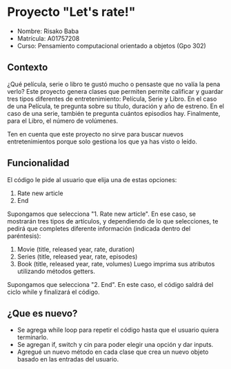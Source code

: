 # Proyecto "Let's rate!"

- Nombre: Risako Baba
- Matrícula: A01757208
- Curso: Pensamiento computacional orientado a objetos (Gpo 302)

## Contexto
¿Qué película, serie o libro te gustó mucho o pensaste que no valía la pena verlo? Este proyecto genera clases que permiten
permite calificar y guardar tres tipos diferentes de entretenimiento: Película, Serie y Libro. En el caso de una Película, te pregunta sobre su título, duración y año de estreno. En el caso de una serie, también te pregunta cuántos episodios hay. Finalmente, para el Libro, el número de volúmenes.

Ten en cuenta que este proyecto no sirve para buscar nuevos entretenimientos porque solo gestiona los que ya has visto o leído.

## Funcionalidad
El código le pide al usuario que elija una de estas opciones:
1. Rate new article
2. End

Supongamos que selecciona "1. Rate new article". En ese caso, se mostrarán tres tipos de artículos, y dependiendo de lo que selecciones, te pedirá que completes diferente información (indicada dentro del paréntesis):
1. Movie (title, released year, rate, duration)
2. Series (title, released year, rate, episodes)
3. Book (title, released year, rate, volumes)
Luego imprima sus atributos utilizando métodos getters.

Supongamos que selecciona "2. End". En este caso, el código saldrá del ciclo while y finalizará el código.

## ¿Que es nuevo?
- Se agrega while loop para repetir el código hasta que el usuario quiera terminarlo.
- Se agregan if, switch y cin para poder elegir una opción y dar inputs.
- Agregué un nuevo método en cada clase que crea un nuevo objeto basado en las entradas del usuario.

